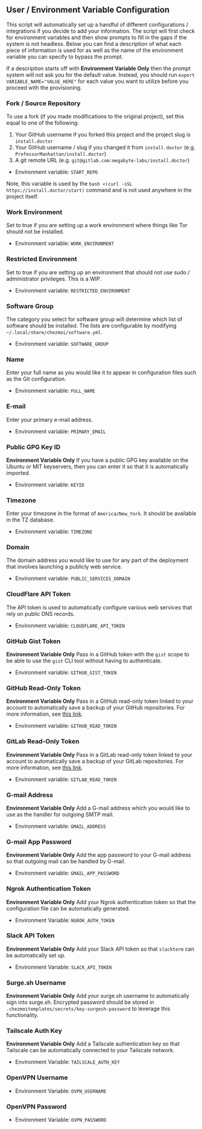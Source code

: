 ## User / Environment Variable Configuration

This script will automatically set up a handful of different configurations / integrations
if you decide to add your information. The script will first check for environment variables
and then show prompts to fill in the gaps if the system is not headless. Below you can find
a description of what each piece of information is used for as well as the name of the
environment variable you can specify to bypass the prompt.

If a description starts off with **Environment Variable Only** then the prompt system will not ask you for the default value. Instead, you should run `export VARIABLE_NAME="VALUE_HERE"` for each value you want to utilize before you proceed with the provisioning.

### Fork / Source Repository

To use a fork (if you made modifications to the original project), set this equal to one of the following:

1. Your GitHub username if you forked this project and the project slug is `install.doctor`
2. Your GitHub username / slug if you changed it from `install.doctor` (e.g. `ProfessorManhattan/install.doctor`)
3. A git remote URL (e.g. `git@gitlab.com:megabyte-labs/install.doctor`)

* Environment variable: `START_REPO`

Note, this variable is used by the `bash <(curl -sSL https://install.doctor/start)` command and is not used anywhere in the project itself.

### Work Environment

Set to true if you are setting up a work environment where things like Tor should
not be installed.

* Environment variable: `WORK_ENVIRONMENT`

### Restricted Environment

Set to true if you are setting up an environment that should not use sudo / administrator
privileges. This is a WIP.

* Environment variable: `RESTRICTED_ENVIRONMENT`

### Software Group

The category you select for software group will determine which list of software should be
installed. The lists are configurable by modifying `~/.local/share/chezmoi/software.yml`.

* Environment variable: `SOFTWARE_GROUP`

### Name

Enter your full name as you would like it to appear in configuration files such as the Git
configuration.

* Environment variable: `FULL_NAME`

### E-mail

Enter your primary e-mail address.

* Environment variable: `PRIMARY_EMAIL`

### Public GPG Key ID

**Environment Variable Only** If you have a public GPG key available on the Ubuntu or MIT keyservers, then you can enter it
so that it is automatically imported.

* Environment variable: `KEYID`

### Timezone

Enter your timezone in the format of `America/New_York`. It should be available in the TZ database.

* Environment variable: `TIMEZONE`

### Domain

The domain address you would like to use for any part of the deployment that involves launching
a publicly web service.

* Environment variable: `PUBLIC_SERVICES_DOMAIN`

### CloudFlare API Token

The API token is used to automatically configure various web services that rely on public DNS
records.

* Environment variable: `CLOUDFLARE_API_TOKEN`

### GitHub Gist Token

**Environment Variable Only** Pass in a GitHub token with the `gist` scope to be able to use the `gist` CLI tool without having to authenticate.

* Environment variable: `GITHUB_GIST_TOKEN`

### GitHub Read-Only Token

**Environment Variable Only** Pass in a GitHub read-only token linked to your account to automatically save a backup of your
GitHub repositories. For more information, see [this link](https://github.com/gabrie30/ghorg#scm-provider-setup).

* Environment variable: `GITHUB_READ_TOKEN`

### GitLab Read-Only Token

**Environment Variable Only** Pass in a GitLab read-only token linked to your account to automatically save a backup of your
GitLab repositories. For more information, see [this link](https://github.com/gabrie30/ghorg#scm-provider-setup).

* Environment variable: `GITLAB_READ_TOKEN`

### G-mail Address

**Environment Variable Only** Add a G-mail address which you would like to use as the handler for outgoing SMTP mail.

* Environment variable: `GMAIL_ADDRESS`

### G-mail App Password

**Environment Variable Only** Add the app password to your G-mail address so that outgoing mail can be handled by G-mail.

* Environment variable: `GMAIL_APP_PASSWORD`

### Ngrok Authentication Token

**Environment Variable Only** Add your Ngrok authentication token so that the configuration file can be automatically
generated.

* Environment Variable: `NGROK_AUTH_TOKEN`

### Slack API Token

**Environment Variable Only** Add your Slack API token so that `slackterm` can be automatically set up.

* Environment Variable: `SLACK_API_TOKEN`

### Surge.sh Username

**Environment Variable Only** Add your surge.sh username to automatically sign into surge.sh. Encrypted password should be stored
in `.chezmoitemplates/secrets/key-surgesh-password` to leverage this functionality.

### Tailscale Auth Key

**Environment Variable Only** Add a Tailscale authentication key so that Tailscale can be automatically connected to your Tailscale network.

* Environment Variable: `TAILSCALE_AUTH_KEY`

### OpenVPN Username

* Environment Variable: `OVPN_USERNAME`

### OpenVPN Password

* Environment Variable: `OVPN_PASSWORD`